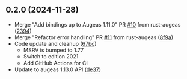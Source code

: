 ## 0.2.0 (2024-11-28)

- Merge "Add bindings up to Augeas 1.11.0" PR [#10] from rust-augeas ([2394])
- Merge "Refactor error handling" PR [#11] from rust-augeas ([8f9a])
- Code update and cleanup ([67bc])
    - MSRV is bumped to 1.77
    - Switch to edition 2021
    - Add GitHub Actions for CI
- Update to augeas 1.13.0 API ([de37])


[#10]: https://github.com/hercules-team/rust-augeas/pull/10
[#11]: https://github.com/hercules-team/rust-augeas/pull/11

[2394]: https://github.com/Normation/raugeas/commit/2394d3ec362186eecd28fb839a410447b3dba439
[8f9a]: https://github.com/Normation/raugeas/commit/8f9a41e3f416a4bd8ac3badfb1b08d156d6a0c2f
[67bc]: https://github.com/Normation/raugeas/commit/67bc7d0747fb31ca7ca6135f8e4e6e54bc0e8763
[de37]: https://github.com/Normation/raugeas/commit/de37a83e3725e7231259befc39e3494ea79a0b26